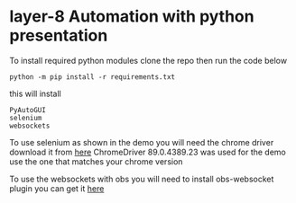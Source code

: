# layer-8 Automation with python presentation
To install required python modules 
clone the repo then run the code below 
```shell
python -m pip install -r requirements.txt
```
this will install 
```
PyAutoGUI
selenium
websockets
```
To use selenium as shown in the demo you will need the chrome driver download it from [here](https://sites.google.com/a/chromium.org/chromedriver/downloads) ChromeDriver 89.0.4389.23 was used for the demo use the one that matches your chrome version 

To use the websockets with obs you will need to install 
obs-websocket plugin you can get it [here](https://github.com/Palakis/obs-websocket/releases/tag/4.9.0)
 